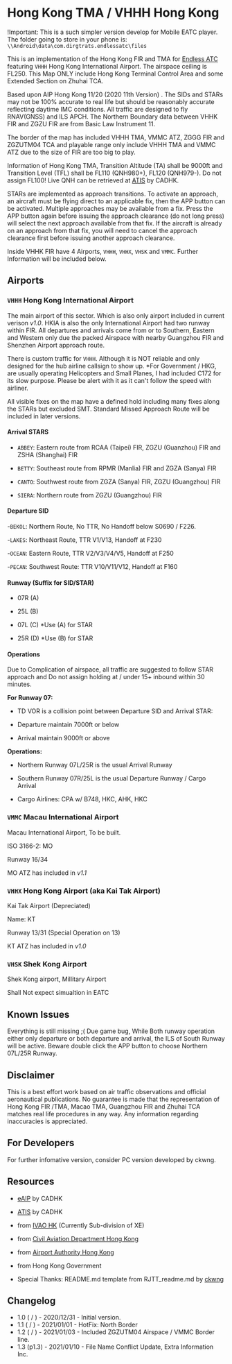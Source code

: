 
  

# Hong Kong TMA / VHHH Hong Kong

  !Important: This is a such simpler version develop for Mobile EATC player.
  The folder going to store in your phone is: `\\Android\data\com.dirgtrats.endlessatc\files`

This is an implementation of the Hong Kong FIR and TMA for [Endless ATC](https://steamcommunity.com/app/666610) featuring `VHHH` Hong Kong International Airport. The airspace ceiling is FL250.
This Map ONLY include Hong Kong Terminal Control Area and some Extended Section on Zhuhai TCA.

  

Based upon AIP Hong Kong 11/20 (2020 11th Version) . The SIDs and STARs may not be 100% accurate to real life but should be reasonably accurate reflecting daytime IMC conditions. All traffic are designed to fly RNAV(GNSS) and ILS APCH. The Northern Boundary data between VHHK FIR and ZGZU FIR are from Basic Law Instrument 11.

  

The border of the map has included VHHH TMA, VMMC ATZ, ZGGG FIR and ZGZUTM04 TCA and playable range only include VHHH TMA and VMMC ATZ due to the size of FIR are too big to play.

Information of Hong Kong TMA, Transition Altitude (TA) shall be 9000ft and Transition Level (TFL) shall be FL110 (QNH980+), FL120 (QNH979-). Do not assign FL100! Live QNH can be retrieved at [ATIS](https://atis.cad.gov.hk/ATIS/ATISweb/atis.php) by CADHK.

  

STARs are implemented as approach transitions. To activate an approach, an aircraft must be flying direct to an applicable fix, then the APP button can be activated. Multiple approaches may be available from a fix. Press the APP button again before issuing the approach clearance (do not long press) will select the next approach available from that fix. If the aircraft is already on an approach from that fix, you will need to cancel the approach clearance first before issuing another approach clearance.

  

Inside VHHK FIR have 4 Airports, `VHHH`, `VHHX`, `VHSK` and `VMMC`. Further Information will be included below.

  

## Airports

  

### `VHHH` Hong Kong International Airport

The main airport of this sector. Which is also only airport included in current verison *v1.0*. HKIA is also the only International Airport had two runway within FIR. All departures and arrivals come from or to Southern, Eastern and Western only due the packed Airspace with nearby Guangzhou FIR and Shenzhen Airport approach route.

  

There is custom traffic for `VHHH`. Although it is NOT reliable and only designed for the hub airline callsign to show up. *For Government / HKG, are usually operating Helicopters and Small Planes, I had included C172 for its slow purpose. Please be alert with it as it can't follow the speed with airliner.

  

All visible fixes on the map have a defined hold including many fixes along the STARs but excluded SMT. Standard Missed Approach Route will be included in later versions.

  

#### Arrival STARS

-  `ABBEY`: Eastern route from RCAA (Taipei) FIR, ZGZU (Guanzhou) FIR and ZSHA (Shanghai) FIR

-  `BETTY`: Southeast route from RPMR (Manlia) FIR and ZGZA (Sanya) FIR

-  `CANTO`: Southwest route from ZGZA (Sanya) FIR, ZGZU (Guangzhou) FIR

-  `SIERA`: Northern route from ZGZU (Guangzhou) FIR

  

#### Departure SID

-`BEKOL`: Northern Route, No TTR, No Handoff below S0690 / F226.

-`LAKES`: Northeast Route, TTR V1/V13, Handoff at F230

-`OCEAN`: Eastern Route, TTR V2/V3/V4/V5, Handoff at F250

-`PECAN`: Southwest Route: TTR V10/V11/V12, Handoff at F160

  

#### Runway (Suffix for SID/STAR)

- 07R (A)

- 25L (B)

- 07L (C) *Use (A) for STAR

- 25R (D) *Use (B) for STAR

  

#### Operations

Due to Complication of airspace, all traffic are suggested to follow STAR approach and Do not assign holding at / under 15+ inbound within 30 minutes.

**For Runway 07:**

  

- TD VOR is a collision point between Departure SID and Arrival STAR:

- Departure maintain 7000ft or below

- Arrival maintain 9000ft or above

  

**Operations:**

  
- Northern Runway 07L/25R is the usual Arrival Runway

- Southern Runway 07R/25L is the usual Departure Runway / Cargo Arrival

- Cargo Airlines: CPA w/ B748, HKC, AHK, HKC

  
  

### `VMMC` Macau International Airport

Macau International Airport, To be built.

ISO 3166-2: MO

Runway 16/34

MO ATZ has included in *v1.1*

  

### `VHHX` Hong Kong Airport (aka Kai Tak Airport)

Kai Tak Airport (Depreciated)

Name: KT

Runway 13/31 (Special Operation on 13)

KT ATZ has included in *v1.0*

  

### `VHSK` Shek Kong Airport

Shek Kong airport, Millitary Airport

Shall Not expect simualtion in EATC

  
  

## Known Issues

Everything is still missing ;(
Due game bug, While Both runway operation either only departure or both departure and arrival, the ILS of South Runway will be active. Beware double click the APP button to choose Northern 07L/25R Runway.

  

## Disclaimer

  

This is a best effort work based on air traffic observations and official aeronautical publications. No guarantee is made that the representation of Hong Kong FIR /TMA, Macao TMA, Guangzhou FIR and Zhuhai TCA matches real life procedures in any way. Any information regarding inaccuracies is appreciated.

  

## For Developers

For further infomative version, consider PC version developed by ckwng.

  

## Resources

*  [eAIP](https://www.ais.gov.hk/) by CADHK

*  [ATIS](atis.cad.gov.hk/) by CADHK

* from [IVAO HK](https://xe.ivao.aero) (Currently Sub-division of XE)

* from [Civil Aviation Department Hong Kong](https://www.cad.gov.hk/)

* from [Airport Authority Hong Kong](https://www.hongkongairport.com/)

* from Hong Kong Government

* Special Thanks: README.md template from RJTT_readme.md by [ckwng](https://github.com/AdamJCavanaugh/EndlessATCAirports/commits?author=ckwng)

  

## Changelog

  

* 1.0 ( / ) - 2020/12/31 - Initial version.
* 1.1 ( / ) - 2021/01/01 - HotFix: North Border
* 1.2 ( / ) - 2021/01/03 - Included ZGZUTM04 Airspace / VMMC Border line.
* 1.3 (p1.3) - 2021/01/10 - File Name Conflict Update, Extra Information Inc.